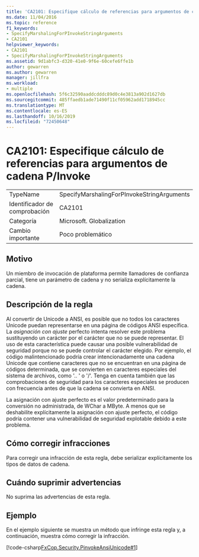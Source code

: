 ```yaml
---
title: 'CA2101: Especifique cálculo de referencias para argumentos de cadena P/Invoke'
ms.date: 11/04/2016
ms.topic: reference
f1_keywords:
- SpecifyMarshalingForPInvokeStringArguments
- CA2101
helpviewer_keywords:
- CA2101
- SpecifyMarshalingForPInvokeStringArguments
ms.assetid: 9d1abfc3-d320-41e0-9f6e-60cefe6ffe1b
author: gewarren
ms.author: gewarren
manager: jillfra
ms.workload:
- multiple
ms.openlocfilehash: 5f6c32590aaddcdddc89d0c4e3813a902d1627db
ms.sourcegitcommit: 485ffaedb1ade71490f11cf05962add1718945cc
ms.translationtype: MT
ms.contentlocale: es-ES
ms.lasthandoff: 10/16/2019
ms.locfileid: "72450648"
---
```

# <a name="ca2101-specify-marshaling-for-pinvoke-string-arguments"></a>CA2101: Especifique cálculo de referencias para argumentos de cadena P/Invoke

|||
|-|-|
|TypeName|SpecifyMarshalingForPInvokeStringArguments|
|Identificador de comprobación|CA2101|
|Categoría|Microsoft. Globalization|
|Cambio importante|Poco problemático|

## <a name="cause"></a>Motivo
Un miembro de invocación de plataforma permite llamadores de confianza parcial, tiene un parámetro de cadena y no serializa explícitamente la cadena.

## <a name="rule-description"></a>Descripción de la regla
Al convertir de Unicode a ANSI, es posible que no todos los caracteres Unicode puedan representarse en una página de códigos ANSI específica. La *asignación con ajuste* perfecto intenta resolver este problema sustituyendo un carácter por el carácter que no se puede representar. El uso de esta característica puede causar una posible vulnerabilidad de seguridad porque no se puede controlar el carácter elegido. Por ejemplo, el código malintencionado podría crear intencionadamente una cadena Unicode que contiene caracteres que no se encuentran en una página de códigos determinada, que se convierten en caracteres especiales del sistema de archivos, como '.. ' o '/'. Tenga en cuenta también que las comprobaciones de seguridad para los caracteres especiales se producen con frecuencia antes de que la cadena se convierta en ANSI.

La asignación con ajuste perfecto es el valor predeterminado para la conversión no administrada, de WChar a MByte. A menos que se deshabilite explícitamente la asignación con ajuste perfecto, el código podría contener una vulnerabilidad de seguridad explotable debido a este problema.

## <a name="how-to-fix-violations"></a>Cómo corregir infracciones
Para corregir una infracción de esta regla, debe serializar explícitamente los tipos de datos de cadena.

## <a name="when-to-suppress-warnings"></a>Cuándo suprimir advertencias
No suprima las advertencias de esta regla.

## <a name="example"></a>Ejemplo
En el ejemplo siguiente se muestra un método que infringe esta regla y, a continuación, muestra cómo corregir la infracción.

[!code-csharp[FxCop.Security.PinvokeAnsiUnicode#1](../code-quality/codesnippet/CSharp/ca2101-specify-marshaling-for-p-invoke-string-arguments_1.cs)]
